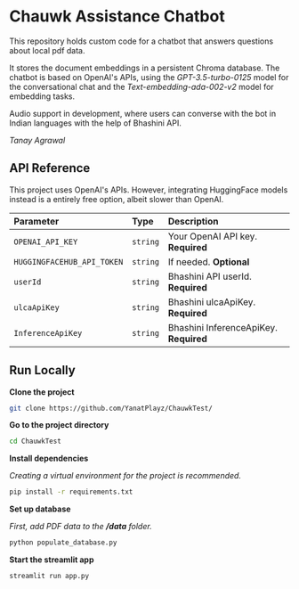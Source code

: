 
# Chauwk Assistance Chatbot


This repository holds custom code for a chatbot that answers questions about local pdf data.

It stores the document embeddings in a persistent Chroma database. The chatbot is based on OpenAI's APIs, using the  *GPT-3.5-turbo-0125* model for the conversational chat and the *Text-embedding-ada-002-v2* model for embedding tasks.

Audio support in development, where users can converse with the bot in Indian languages with the help of Bhashini API.

*Tanay Agrawal*

## API Reference
This project uses OpenAI's APIs. However, integrating HuggingFace models instead is a entirely free option, albeit slower than OpenAI.

| Parameter | Type     | Description                |
| :-------- | :------- | :------------------------- |
| `OPENAI_API_KEY` | `string` | Your OpenAI API key. **Required**  |
| `HUGGINGFACEHUB_API_TOKEN` | `string` | If needed. **Optional**  |
| `userId` | `string` | Bhashini API userId. **Required**  |
| `ulcaApiKey` | `string` | Bhashini ulcaApiKey. **Required**  |
| `InferenceApiKey` | `string` | Bhashini InferenceApiKey. **Required**  |

## Run Locally

**Clone the project**

```bash
git clone https://github.com/YanatPlayz/ChauwkTest/
```

**Go to the project directory**

```bash
cd ChauwkTest
```

**Install dependencies**

*Creating a virtual environment for the project is recommended.*

```bash
pip install -r requirements.txt
```

**Set up database**

*First, add PDF data to the **/data** folder.*

```bash
python populate_database.py
```

**Start the streamlit app**

```bash
streamlit run app.py
```


